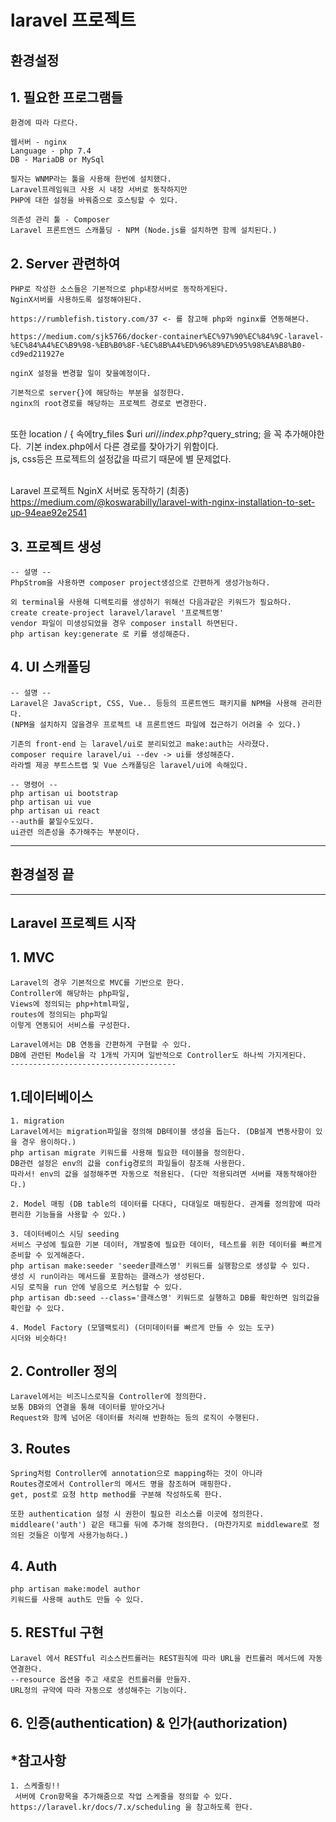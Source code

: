 # laravel 프로젝트

## 환경설정

## 1. 필요한 프로그램들
	환경에 따라 다르다.
	
	웹서버 - nginx
	Language - php 7.4
	DB - MariaDB or MySql
	
	필자는 WNMP라는 툴을 사용해 한번에 설치했다.
	Laravel프레임워크 사용 시 내장 서버로 동작하지만
	PHP에 대한 설정을 바꿔줌으로 호스팅할 수 있다.
	
	의존성 관리 툴 - Composer
	Laravel 프론트엔드 스캐폴딩 - NPM (Node.js를 설치하면 함께 설치된다.)

## 2. Server 관련하여

	PHP로 작성한 소스들은 기본적으로 php내장서버로 동작하게된다.
	NginX서버를 사용하도록 설정해야된다.
	
	https://rumblefish.tistory.com/37 <- 를 참고해 php와 nginx를 연동해본다.
	
	https://medium.com/sjk5766/docker-container%EC%97%90%EC%84%9C-laravel-%EC%84%A4%EC%B9%98-%EB%B0%8F-%EC%8B%A4%ED%96%89%ED%95%98%EA%B8%B0-cd9ed211927e
	
	nginX 설정을 변경할 일이 잦을예정이다.
	
	기본적으로 server{}에 해당하는 부분을 설정한다.
	nginx의 root경로를 해당하는 프로젝트 경로로 변경한다.


​	
​	또한 location / { 속에try_files $uri $uri/ /index.php?$query_string; 을 꼭 추가해야한다.
​	기본 index.php에서 다른 경로를 찾아가기 위함이다.
​	
	js, css등은 프로젝트의 설정값을 따르기 때문에 별 문제없다.


​	
​	Laravel 프로젝트 NginX 서버로 동작하기 (최종)
​	https://medium.com/@koswarabilly/laravel-with-nginx-installation-to-set-up-94eae92e2541


## 3. 프로젝트 생성
	-- 설명 --
	PhpStrom을 사용하면 composer project생성으로 간편하게 생성가능하다.
	
	외 terminal을 사용해 디렉토리를 생성하기 위해선 다음과같은 키워드가 필요하다.
	create create-project laravel/laravel '프로젝트명'
	vendor 파일이 미생성되었을 경우 composer install 하면된다.
	php artisan key:generate 로 키를 생성해준다.


## 4. UI 스캐폴딩
	-- 설명 --
	Laravel은 JavaScript, CSS, Vue.. 등등의 프론트엔드 패키지를 NPM을 사용해 관리한다.
	(NPM을 설치하지 않을경우 프로젝트 내 프론트엔드 파일에 접근하기 어려울 수 있다.)
	
	기존의 front-end 는 laravel/ui로 분리되었고 make:auth는 사라졌다.
	composer require laravel/ui --dev -> ui를 생성해준다.
	라라벨 제공 부트스트랩 및 Vue 스캐폴딩은 laravel/ui에 속해있다.
	
	-- 명령어 --
	php artisan ui bootstrap
	php artisan ui vue
	php artisan ui react
	--auth를 붙일수도있다.
	ui관련 의존성을 추가해주는 부분이다.

--------------------------------
## 환경설정 끝
------------------------------

## Laravel 프로젝트 시작

## 1. MVC
	Laravel의 경우 기본적으로 MVC를 기반으로 한다.
	Controller에 해당하는 php파일,
	Views에 정의되는 php+html파일,
	routes에 정의되는 php파일
	이렇게 연동되어 서비스를 구성한다.
	
	Laravel에서는 DB 연동을 간편하게 구현할 수 있다.
	DB에 관련된 Model을 각 1개씩 가지며 일반적으로 Controller도 하나씩 가지게된다.
	-------------------------------------


## 1.데이터베이스
	1. migration
	Laravel에서는 migration파일을 정의해 DB테이블 생성을 돕는다. (DB설계 변동사항이 있을 경우 용이하다.)
	php artisan migrate 키워드를 사용해 필요한 테이블을 정의한다.
	DB관련 설정은 env의 값을 config경로의 파일들이 참조해 사용한다.
	따라서! env의 값을 설정해주면 자동으로 적용된다. (다만 적용되려면 서버를 재동작해야한다.)
	
	2. Model 매핑 (DB table의 데이터를 다대다, 다대일로 매핑한다. 관계를 정의함에 따라 편리한 기능들을 사용할 수 있다.)
	
	3. 데이터베이스 시딩 seeding
	서비스 구성에 필요한 기본 데이터, 개발중에 필요한 데이터, 테스트를 위한 데이터를 빠르게 준비할 수 있게해준다.
	php artisan make:seeder 'seeder클래스명' 키워드를 실행함으로 생성할 수 있다.
	생성 시 run이라는 메서드를 포함하는 클래스가 생성된다.
	시딩 로직을 run 안에 넣음으로 커스텀할 수 있다.
	php artisan db:seed --class='클래스명' 키워드로 실행하고 DB를 확인하면 임의값을 확인할 수 있다.
	
	4. Model Factory (모델팩토리) (더미데이터를 빠르게 만들 수 있는 도구)
	시더와 비슷하다!

## 2. Controller 정의
	Laravel에서는 비즈니스로직을 Controller에 정의한다.
	보통 DB와의 연결을 통해 데이터를 받아오거나
	Request와 함께 넘어온 데이터를 처리해 반환하는 등의 로직이 수행된다.
## 3. Routes
	Spring처럼 Controller에 annotation으로 mapping하는 것이 아니라
	Routes경로에서 Controller의 메서드 명을 참조하며 매핑한다.
	get, post로 요청 http method를 구분해 작성하도록 한다.
	
	또한 authentication 설정 시 권한이 필요한 리소스를 이곳에 정의한다.
	middleare('auth') 같은 태그를 뒤에 추가해 정의한다. (마찬가지로 middleware로 정의된 것들은 이렇게 사용가능하다.)
## 4. Auth
	php artisan make:model author
	키워드를 사용해 auth도 만들 수 있다.
## 5. RESTful 구현
	Laravel 에서 RESTful 리소스컨트롤러는 REST원칙에 따라 URL을 컨트롤러 메서드에 자동 연결한다.
	--resource 옵션을 주고 새로운 컨트롤러를 만들자.
	URL정의 규약에 따라 자동으로 생성해주는 기능이다.
## 6. 인증(authentication) & 인가(authorization)


## *참고사항
	1. 스케줄링!!
	 서버에 Cron항목을 추가해줌으로 작업 스케줄을 정의할 수 있다.
	https://laravel.kr/docs/7.x/scheduling 을 참고하도록 한다.
